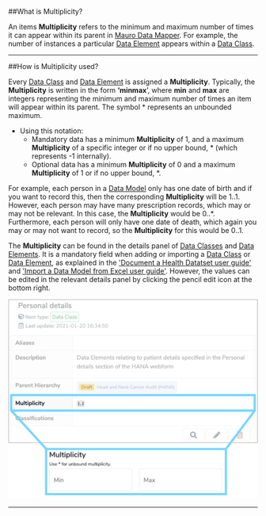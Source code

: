##What is Multiplicity?

An items **Multiplicity** refers to the minimum and maximum number of times it can appear within its parent in [Mauro Data Mapper](https://modelcatalogue.cs.ox.ac.uk/mdm-ui/#/home). 
For example, the number of instances a particular [Data Element](../data-element/data-element.md) appears within a [Data Class](../data-class/data-class.md). 

---

##How is Multiplicity used?

Every [Data Class](../data-class/data-class.md) and [Data Element](../data-element/data-element.md) is assigned a **Multiplicity**. Typically, the **Multiplicity** is written in the form **‘minmax**’, where **min** and **max** are integers representing the minimum and maximum number of times an item will appear within its parent. The symbol * represents an unbounded maximum.


* Using this notation:
	* Mandatory data has a minimum **Multiplicity** of 1, and a maximum **Multiplicity** of a specific integer or if no upper bound, * (which represents -1 internally).  
	* Optional data has a minimum **Multiplicity** of 0 and a maximum **Multiplicity** of 1 or if no upper bound, *.
 
For example, each person in a [Data Model](../data-model/data-model.md) only has one date of birth and if you want to record this, then the corresponding **Multiplicity** will be 1..1. However, each person may have many prescription records, which may or may not be relevant. In this case, the **Multiplicity** would be 0..*. Furthermore, each person will only have one date of death, which again you may or may not want to record, so the **Multiplicity** for this would be 0..1.

The **Multiplicity** can be found in the details panel of [Data Classes](../data-class/data-class.md) and [Data Elements](../data-element/data-element.md). It is a mandatory field when adding or importing a [Data Class](../data-class/data-class.md) or [Data Element](../data-element/data-element.md), as explained in the ['Document a Health Datatset user guide'](../../user-guides/document-a-health-dataset/document-a-health-dataset.md)  and ['Import a Data Model from Excel user guide'](../../user-guides/import-data-model-from-excel/import-data-model-from-excel.md). However, the values can be edited in the relevant details panel by clicking the pencil edit icon at the bottom right.   


![Screenshot of multiplicity row in details panel](multiplicity-edit.png)


---
